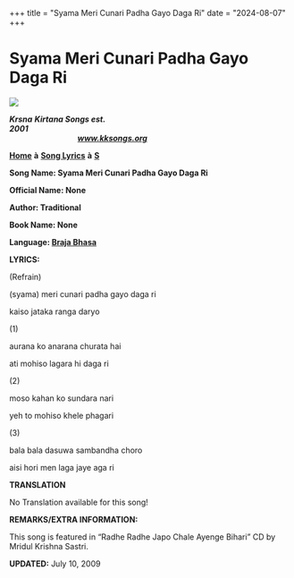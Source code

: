 +++
title = "Syama Meri Cunari Padha Gayo Daga Ri"
date = "2024-08-07"
+++

# Syama Meri Cunari Padha Gayo Daga Ri
**[![](http://kksongs.org/image_files/image002.jpg)](http://kksongs.org/)**

**_Krsna_** **_Kirtana Songs est. 2001_**                                                                                                                                                      **_www.kksongs.org_**

**[Home](http://kksongs.org/)** **à** **[Song Lyrics](http://kksongs.org/lyrics.html)** **à** **[S](http://kksongs.org/songs/song_s.html)**

**Song Name: Syama Meri Cunari Padha Gayo Daga Ri**

**Official Name: None**

**Author: Traditional**

**Book Name: None**

**Language: [Braja Bhasa](http://kksongs.org/language/list/braja_bhasa.html)**

**LYRICS:**

(Refrain)

(syama) meri cunari padha gayo daga ri

kaiso jataka ranga daryo

(1)

aurana ko anarana churata hai

ati mohiso lagara hi daga ri

(2)

moso kahan ko sundara nari

yeh to mohiso khele phagari

(3)

bala bala dasuwa sambandha choro

aisi hori men laga jaye aga ri

**TRANSLATION**

No Translation available for this song!

**REMARKS/EXTRA INFORMATION:**

This song is featured in “Radhe Radhe Japo Chale Ayenge Bihari” CD by Mridul Krishna Sastri.

**UPDATED:** July 10, 2009